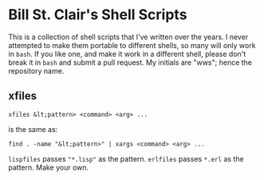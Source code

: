 # Bill St. Clair's Shell Scripts

This is a collection of shell scripts that I've written over the years. I never attempted to make them portable to different shells, so many will only work in <code>bash</code>. If you like one, and make it work in a different shell, please don't break it in <code>bash</code> and submit a pull request. My initials are "wws"; hence the repository name.

## xfiles

```
xfiles &lt;pattern> <command> <arg> ...
```

is the same as:

```
find . -name "&lt;pattern>" | xargs <command> <arg> ...
```

`lispfiles` passes `"*.lisp"` as the pattern. `erlfiles` passes `*.erl` as the pattern. Make your own.
